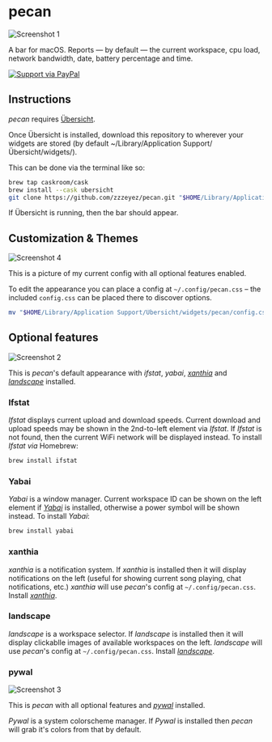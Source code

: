 
# pecan

![Screenshot 1](/screenshots/1.jpg)

A bar for macOS. Reports — by default — the current workspace, cpu load, network bandwidth, date, battery percentage and time.

[![Support via PayPal](https://cdn.rawgit.com/twolfson/paypal-github-button/1.0.0/dist/button.svg)](https://www.paypal.me/zzzeyez/)

## Instructions

*pecan* requires [Übersicht](http://tracesof.net/uebersicht/).

Once Übersicht is installed, download this repository to wherever your widgets are stored (by default ~/Library/Application Support/Übersicht/widgets/).

This can be done via the terminal like so:

```sh
brew tap caskroom/cask
brew install --cask ubersicht
git clone https://github.com/zzzeyez/pecan.git "$HOME/Library/Application Support/Übersicht/widgets/pecan"
```

If Übersicht is running, then the bar should appear.

## Customization & Themes

![Screenshot 4](/screenshots/4.jpg)

This is a picture of my current config with all optional features enabled.

To edit the appearance you can place a config at `~/.config/pecan.css` – the included `config.css` can be placed there to discover options.

```sh
mv "$HOME/Library/Application Support/Übersicht/widgets/pecan/config.css" "${HOME}/.config/pecan.css"
```

## Optional features

![Screenshot 2](/screenshots/2.jpg)

This is *pecan*'s default appearance with *ifstat*, *yabai*, [*xanthia*](https://github.com/zzzeyez/xanthia/) and [*landscape*](https://github.com/zzzeyez/landscape/) installed.

### Ifstat

*Ifstat* displays current upload and download speeds.  Current download and upload speeds may be shown in the 2nd-to-left element via *Ifstat*. If *Ifstat* is not found, then the current WiFi network will be displayed instead. To install *Ifstat via* Homebrew:

```sh
brew install ifstat
```

### Yabai

*Yabai* is a window manager.  Current workspace ID can be shown on the left element if [*Yabai*](https://github.com/koekeishiya/yabai) is installed, otherwise a power symbol will be shown instead. To install *Yabai*:

```sh
brew install yabai
```

### xanthia

*xanthia* is a notification system.  If *xanthia* is installed then it will display notifications on the left (useful for showing current song playing, chat notifications, etc.)  *xanthia* will use *pecan*'s config at `~/.config/pecan.css`. Install [*xanthia*](https://github.com/zzzeyez/xanthia/blob/master/README.md#Installation).

### landscape

*landscape* is a workspace selector.  If *landscape* is installed then it will display clickablle images of available workspaces on the left. *landscape* will use *pecan*'s config at `~/.config/pecan.css`.  Install [*landscape*](https://github.com/zzzeyez/landscape/blob/main/README.md#installation-and-requirements).

### pywal

![Screenshot 3](/screenshots/3.jpg)

This is *pecan* with all optional features and [*pywal*](https://github.com/dylanaraps/pywal/tree/master/pywal) installed.

*Pywal* is a system colorscheme manager.  If *Pywal* is installed then *pecan* will grab it's colors from that by default.

